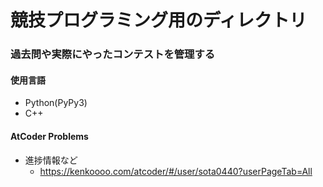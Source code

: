 # 競技プログラミング用のディレクトリ
### 過去問や実際にやったコンテストを管理する
  
#### 使用言語
- Python(PyPy3)
- C++

#### AtCoder Problems
- 進捗情報など
    - https://kenkoooo.com/atcoder/#/user/sota0440?userPageTab=All